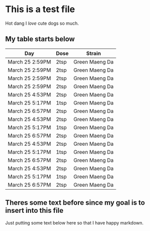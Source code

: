 # This is a test file
Hot dang I *love* cute dogs so much.

## My table starts below

| Day                | Dose    | Strain            |
| ------------------ | ------- | ----------------- |
| March 25 2:59PM    | 2tsp    | Green Maeng Da    |
| March 25 2:59PM    | 2tsp    | Green Maeng Da    |
| March 25 2:59PM    | 2tsp    | Green Maeng Da    |
| March 25 2:59PM    | 2tsp    | Green Maeng Da    |
| March 25 4:53PM    | 2tsp    | Green Maeng Da    |
| March 25 5:17PM    | 1tsp    | Green Maeng Da    |
| March 25 6:57PM    | 2tsp    | Green Maeng Da    |
| March 25 4:53PM    | 2tsp    | Green Maeng Da    |
| March 25 5:17PM    | 1tsp    | Green Maeng Da    |
| March 25 6:57PM    | 2tsp    | Green Maeng Da    |
| March 25 4:53PM    | 2tsp    | Green Maeng Da    |
| March 25 5:17PM    | 1tsp    | Green Maeng Da    |
| March 25 6:57PM    | 2tsp    | Green Maeng Da    |
| March 25 4:53PM    | 2tsp    | Green Maeng Da    |
| March 25 5:17PM    | 1tsp    | Green Maeng Da    |
| March 25 6:57PM    | 2tsp    | Green Maeng Da    |

## Theres some text before since my goal is to insert into this file
Just putting some text below here so that I have happy markdown.

